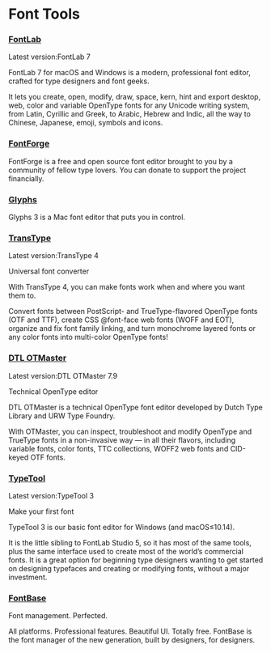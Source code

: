 # Font Tools

### [FontLab](https://www.fontlab.com)

Latest version:FontLab 7

FontLab 7 for macOS and Windows is a modern, professional font editor, crafted for type designers and font geeks.  

It lets you create, open, modify, draw, space, kern, hint and export desktop, web, color and variable OpenType fonts for any Unicode writing system, from Latin, Cyrillic and Greek, to Arabic, Hebrew and Indic, all the way to Chinese, Japanese, emoji, symbols and icons.

### [FontForge](https://fontforge.org/)

FontForge is a free and open source font editor brought to you by a community of fellow type lovers. You can donate to support the project financially.

### [Glyphs](https://glyphsapp.com/)

Glyphs 3 is a Mac font editor that puts you in control.

### [TransType](https://www.fontlab.com)

Latest version:TransType 4

Universal font converter

With TransType 4, you can make fonts work when and where you want them to.

Convert fonts between PostScript- and TrueType-flavored OpenType fonts (OTF and TTF), create CSS @font-face web fonts (WOFF and EOT), organize and fix font family linking, and turn monochrome layered fonts or any color fonts into multi-color OpenType fonts!

### [DTL OTMaster](https://www.fontlab.com)

Latest version:DTL OTMaster 7.9

Technical OpenType editor

DTL OTMaster is a technical OpenType font editor developed by Dutch Type Library and URW Type Foundry.

With OTMaster, you can inspect, troubleshoot and modify OpenType and TrueType fonts in a non-invasive way — in all their flavors, including variable fonts, color fonts, TTC collections, WOFF2 web fonts and CID-keyed OTF fonts.


### [TypeTool](https://www.fontlab.com)

Latest version:TypeTool 3

Make your first font

TypeTool 3 is our basic font editor for Windows (and macOS≤10.14).

It is the little sibling to FontLab Studio 5, so it has most of the same tools, plus the same interface used to create most of the world’s commercial fonts. It is a great option for beginning type designers wanting to get started on designing typefaces and creating or modifying fonts, without a major investment.

### [FontBase](https://fontba.se/)

Font management. Perfected.

All platforms. Professional features. Beautiful UI. Totally free. FontBase is the font manager of the new generation, built by designers, for designers.
